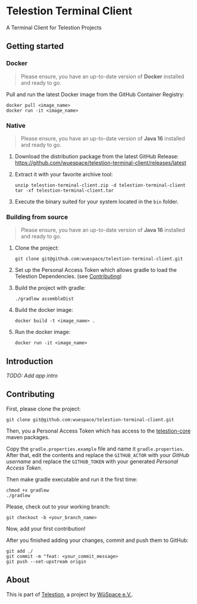 # Telestion Terminal Client

A Terminal Client for Telestion Projects

## Getting started

### Docker

> Please ensure, you have an up-to-date version of **Docker** installed and ready to go.

Pull and run the latest Docker image from the GitHub Container Registry:
```
docker pull <image_name>
docker run -it <image_name>
```

### Native

> Please ensure, you have an up-to-date version of **Java 16** installed and ready to go.

1. Download the distribution package from the latest GitHub Release: \
   https://github.com/wuespace/telestion-terminal-client/releases/latest
   
2. Extract it with your favorite archive tool:
   ```
   unzip telestion-terminal-client.zip -d telestion-terminal-client
   tar -xf telestion-terminal-client.tar
   ```

3. Execute the binary suited for your system located in the `bin` folder.

### Building from source

> Please ensure, you have an up-to-date version of **Java 16** installed and ready to go.

1. Clone the project:
   ```
   git clone git@github.com:wuespace/telestion-terminal-client.git
   ```

2. Set up the Personal Access Token which allows gradle to load the Telestion Dependencies.
   (see [Contributing](#contributing))

2. Build the project with gradle:
   ```
   ./gradlew assembleDist
   ```

3. Build the docker image:
   ```
   docker build -t <image_name> .
   ```

4. Run the docker image:
   ```
   docker run -it <image_name>
   ```

## Introduction

_TODO: Add app intro_

## Contributing

First, please clone the project:
```
git clone git@github.com:wuespace/telestion-terminal-client.git
```

Then, you a Personal Access Token which has access
to the [telestion-core](https://github.com/wuespace/telestion-core) maven packages.

Copy the `gradle.properties.example` file and name it `gradle.properties`.
After that, edit the contents and replace the `GITHUB_ACTOR` with your _GitHub username_
and replace the `GITHUB_TOKEN` with your generated _Personal Access Token_.

Then make gradle executable and run it the first time:
```
chmod +x gradlew
./gradlew
```

Please, check out to your working branch: 
```
git checkout -b <your_branch_name>
```

Now, add your first contribution!

After you finished adding your changes, commit and push them to GitHub:
```
git add ./
git commit -m "feat: <your_commit_message>
git push --set-upstream origin
```

## About

This is part of [Telestion](https://telestion.wuespace.de/),
a project by [WüSpace e.V.](https://www.wuespace.de/).
